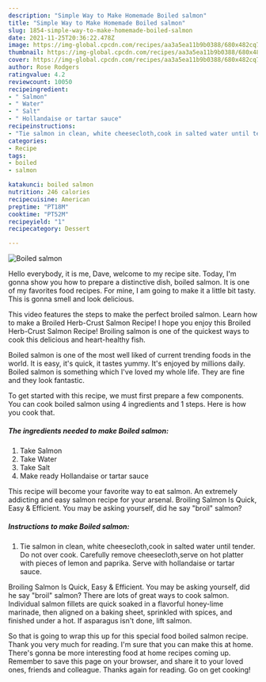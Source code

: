 ```yaml
---
description: "Simple Way to Make Homemade Boiled salmon"
title: "Simple Way to Make Homemade Boiled salmon"
slug: 1854-simple-way-to-make-homemade-boiled-salmon
date: 2021-11-25T20:36:22.478Z
image: https://img-global.cpcdn.com/recipes/aa3a5ea11b9b0388/680x482cq70/boiled-salmon-recipe-main-photo.jpg
thumbnail: https://img-global.cpcdn.com/recipes/aa3a5ea11b9b0388/680x482cq70/boiled-salmon-recipe-main-photo.jpg
cover: https://img-global.cpcdn.com/recipes/aa3a5ea11b9b0388/680x482cq70/boiled-salmon-recipe-main-photo.jpg
author: Rose Rodgers
ratingvalue: 4.2
reviewcount: 10050
recipeingredient:
- " Salmon"
- " Water"
- " Salt"
- " Hollandaise or tartar sauce"
recipeinstructions:
- "Tie salmon in clean, white cheesecloth,cook in salted water until tender. Do not over cook. Carefully remove cheesecloth,serve on hot platter with pieces of lemon and paprika. Serve with hollandaise or tartar sauce."
categories:
- Recipe
tags:
- boiled
- salmon

katakunci: boiled salmon 
nutrition: 246 calories
recipecuisine: American
preptime: "PT18M"
cooktime: "PT52M"
recipeyield: "1"
recipecategory: Dessert

---
```



![Boiled salmon](https://img-global.cpcdn.com/recipes/aa3a5ea11b9b0388/680x482cq70/boiled-salmon-recipe-main-photo.jpg)

Hello everybody, it is me, Dave, welcome to my recipe site. Today, I'm gonna show you how to prepare a distinctive dish, boiled salmon. It is one of my favorites food recipes. For mine, I am going to make it a little bit tasty. This is gonna smell and look delicious.

This video features the steps to make the perfect broiled salmon. Learn how to make a Broiled Herb-Crust Salmon Recipe! I hope you enjoy this Broiled Herb-Crust Salmon Recipe! Broiling salmon is one of the quickest ways to cook this delicious and heart-healthy fish.

Boiled salmon is one of the most well liked of current trending foods in the world. It is easy, it's quick, it tastes yummy. It's enjoyed by millions daily. Boiled salmon is something which I've loved my whole life. They are fine and they look fantastic.


To get started with this recipe, we must first prepare a few components. You can cook boiled salmon using 4 ingredients and 1 steps. Here is how you cook that.

<!--inarticleads1-->

##### The ingredients needed to make Boiled salmon:

1. Take  Salmon
1. Take  Water
1. Take  Salt
1. Make ready  Hollandaise or tartar sauce


This recipe will become your favorite way to eat salmon. An extremely addicting and easy salmon recipe for your arsenal. Broiling Salmon Is Quick, Easy &amp; Efficient. You may be asking yourself, did he say &#34;broil&#34; salmon? 

<!--inarticleads2-->

##### Instructions to make Boiled salmon:

1. Tie salmon in clean, white cheesecloth,cook in salted water until tender. Do not over cook. Carefully remove cheesecloth,serve on hot platter with pieces of lemon and paprika. Serve with hollandaise or tartar sauce.


Broiling Salmon Is Quick, Easy &amp; Efficient. You may be asking yourself, did he say &#34;broil&#34; salmon? There are lots of great ways to cook salmon. Individual salmon fillets are quick soaked in a flavorful honey-lime marinade, then aligned on a baking sheet, sprinkled with spices, and finished under a hot. If asparagus isn&#39;t done, lift salmon. 

So that is going to wrap this up for this special food boiled salmon recipe. Thank you very much for reading. I'm sure that you can make this at home. There's gonna be more interesting food at home recipes coming up. Remember to save this page on your browser, and share it to your loved ones, friends and colleague. Thanks again for reading. Go on get cooking!
